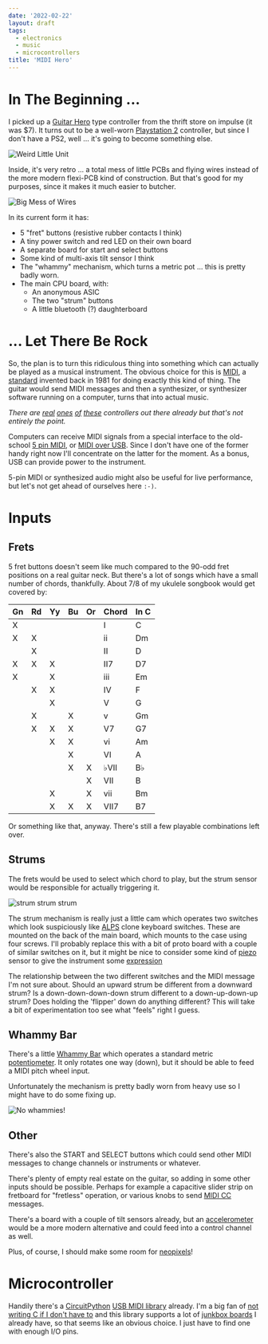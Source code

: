 ```yaml
---
date: '2022-02-22'
layout: draft
tags:
  - electronics
  - music
  - microcontrollers
title: 'MIDI Hero'
---
```


# In The Beginning ...

I picked up a [Guitar Hero](https://en.wikipedia.org/wiki/Guitar_Hero)
type controller from the thrift store on impulse (it was $7).
It turns out to be a well-worn
[Playstation 2](https://en.wikipedia.org/wiki/PlayStation_2) controller,
but since I don't have a PS2, well ... it's going to become something else.

![Weird Little Unit](img/weird-little-unit.jpg)

Inside, it's very retro ... a total mess of little PCBs and flying wires instead of the
more modern flexi-PCB kind of construction.  But that's good for my 
purposes, since it makes it much easier to butcher.

![Big Mess of Wires](img/big-mess-of-wires.jpg)

In its current form it has:

* 5 "fret" buttons (resistive rubber contacts I think)
* A tiny power switch and red LED on their own board
* A separate board for start and select buttons
* Some kind of multi-axis tilt sensor I think
* The "whammy" mechanism, which turns a metric pot ... this is pretty badly worn.
* The main CPU board, with:
  * An anonymous ASIC 
  * The two "strum" buttons
  * A little bluetooth (?) daughterboard

# ... Let There Be Rock

So, the plan is to turn this ridiculous thing into something which can 
actually be played as a musical instrument.  The obvious choice for this 
is [MIDI](https://en.wikipedia.org/wiki/MIDI), a
[standard](http://www.music.mcgill.ca/~ich/classes/mumt306/StandardMIDIfileformat.html)
invented back in 1981 for doing exactly this kind of thing.  The guitar would send 
MIDI messages and then a synthesizer, or synthesizer software running on
a computer, turns that into actual music.

*There are [real](https://koalaaudio.com.au/products/artiphon-instrument-1) 
[ones](https://playjammy.com/) [of](https://www.rorguitars.com/products/expressiv-midi-pro)
[these](http://www.muzines.co.uk/articles/yamaha-g10/347) controllers out there already
but that's not entirely the point.*

Computers can receive MIDI signals from a special interface to the old-school
[5 pin MIDI](https://learn.sparkfun.com/tutorials/midi-tutorial/hardware--electronic-implementation), or [MIDI over USB](https://www.midi.org/midi-articles/basic-of-usb).
Since I don't have one of the former handy right now I'll concentrate on
the latter for the moment.
As a bonus, USB can provide power to the instrument.

5-pin MIDI or synthesized audio might also be useful for live performance,
but let's not get ahead of ourselves here `:-)`.

# Inputs

## Frets

5 fret buttons doesn't seem like much compared to the 90-odd fret
positions on a real guitar neck.
But there's a lot of songs which have a small number of chords,
thankfully.
About 7/8 of my ukulele songbook would get covered by:

| Gn | Rd | Yy | Bu | Or | Chord | In C  |
|----|----|----|----|----|-------|-------|
| X  |    |    |    |    |   I   |   C   |
| X  | X  |    |    |    |   ii  |   Dm  |  
|    | X  |    |    |    |   II  |   D   |
| X  | X  | X  |    |    |   II7 |   D7  |
| X  |    | X  |    |    |   iii |   Em  |
|    | X  | X  |    |    |   IV  |   F   |
|    |    | X  |    |    |   V   |   G   |
|    | X  |    | X  |    |   v   |   Gm  |
|    | X  | X  | X  |    |   V7  |   G7  |
|    |    | X  | X  |    |   vi  |   Am  |
|    |    |    | X  |    |   VI  |   A   |
|    |    |    | X  | X  |  ♭VII |   B♭  |
|    |    |    |    | X  |   VII |   B   |
|    |    | X  |    | X  |   vii |   Bm  |
|    |    | X  | X  | X  |  VII7 |   B7  |

Or something like that, anyway.  There's still a few playable combinations
left over.

## Strums

The frets would be used to select which chord to play, but the strum sensor would
be responsible for actually triggering it.

![strum strum strum](img/strum-strum-strum.jpg)

The strum mechanism is really just a little cam which operates two switches
which look suspiciously like [ALPS](https://deskthority.net/wiki/Alps_SKCL/SKCM_series)
clone keyboard switches.  These are mounted on the back of the main board,
which mounts to the case using four screws.  I'll probably replace this with a bit of 
proto board with a couple of similar switches on it, but it might be nice to 
consider some kind of [piezo](https://en.wikipedia.org/wiki/Piezoelectric_sensor)
sensor to give the instrument some [expression](https://en.wikipedia.org/wiki/Musical_expression)

The relationship between the two different switches and the MIDI message
I'm not sure about.  Should an upward strum be different from a downward strum?
Is a down-down-down-down strum different to a down-up-down-up strum?
Does holding the 'flipper' down do anything different?
This will take a bit of experimentation too see what "feels" right I guess.

## Whammy Bar

There's a little [Whammy Bar](https://en.wikipedia.org/wiki/Vibrato_systems_for_guitar#Origin_of_names)
which operates a standard metric
[potentiometer](https://en.wikipedia.org/wiki/Potentiometer).
It only rotates one way (down), but it should be able to 
feed a MIDI pitch wheel input.

Unfortunately the mechanism is pretty badly worn from heavy use so I might have to do some fixing up.

![No whammies!](img/no-whammies.jpg)

## Other

There's also the START and SELECT buttons which could send other MIDI
messages to change channels or instruments or whatever.

There's plenty of empty real estate on the guitar, so adding in some other
inputs should be possible.  Perhaps for example a capacitive slider strip on fretboard
for "fretless" operation, or various knobs to send
[MIDI CC](https://www.noterepeat.com/articles/how-to/213-midi-basics-common-terms-explained#G)
messages.

There's a board with a couple of tilt sensors already, but an
[accelerometer](../rocket-surgery-airborne-iot-telemetry-buzzconf/)
would be a more modern alternative and could feed into a control channel as well.

Plus, of course, I should make some room for [neopixels](../saturnalia-a-rotating-christmas-tree/)!

# Microcontroller

Handily there's a [CircuitPython](https://circuitpython.org)
[USB MIDI library](https://circuitpython.readthedocs.io/en/latest/shared-bindings/usb_midi/index.html) already.
I'm a big fan of [not writing C if I don't have to](../linuxconf-2017-hobart/)
and this library supports a lot of [junkbox boards](/tag/microcontrollers/) I already have, so that
seems like an obvious choice.  I just have to find one with enough I/O pins.


